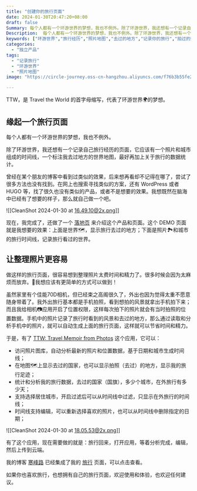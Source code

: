 ```yaml
---
title: "创建你的旅行页面"
date: 2024-01-30T20:47:20+08:00
draft: false
Summary: 每个人都有一个环游世界的梦想，我也不例外。除了环游世界，我还想有一个记录自己旅行经历的页面，它应该有一个照片和城市组成的时间线，一个标注我去过地方的世界地图，最好再加上关于旅行的数据统计。找了很久没找到合适的方案，于是，我给自己做了一个，可以自动从照片图库中生成你的旅行页面。
Description:  每个人都有一个环游世界的梦想，我也不例外。除了环游世界，我还想有一个记录自己旅行经历的页面，它应该有一个照片和城市组成的时间线，一个标注我去过地方的世界地图，最好再加上关于旅行的数据统计。找了很久没找到合适的方案，于是，我给自己做了一个，可以自动从照片图库中生成你的旅行页面。
keywords: ["环游世界","旅行经历","照片地图","去过的地方","记录你的旅行","拍过的照片","旅行"]
categories:
  - "独立产品"
tags:
  - "记录旅行"
  - "环游世界"
  - "照片地图"
image: "https://circle-journey.oss-cn-hangzhou.aliyuncs.com/f76b3b55fe29cc62deb00f224ed14af0.png"

---
```


TTW，是 Travel the World 的首字母缩写，代表了环游世界🌍的梦想。

## 缘起一个旅行页面

每个人都有一个环游世界的梦想，我也不例外。

除了环游世界，我还想有一个记录自己旅行经历的页面，它应该有一个照片和城市组成的时间线，一个标注我去过地方的世界地图，最好再加上关于旅行的数据统计。

曾经在某个朋友的博客中看到过类似的效果，后来想再看却不记得在哪了，尝试了很多方法也没有找到。在网上也搜索寻找类似的方案，还有 WordPress 或者 HUGO 等，找了很久也没有类似的产品，或者不是想要的效果。我想既然在脑海中已经有了想要的样子，那么就自己做一个吧。

![[CleanShot 2024-01-30 at 16.49.10@2x.png]]

现在，我完成了，还做了一个 [落地页](https://ttw.usistem.com/) 来介绍这个产品和页面。这个 DEMO 页面就是我想要的效果：上面是世界🗺️，显示旅行去过的地方；下面是照片🏞和城市的旅行时间线，记录旅行看过的世界。

## 让整理照片更容易

做这样的旅行页面，很容易想到整理照片太费时间和精力了。很多时候会因为太麻烦而放弃。🤔我想应该有更简单的方式可以做到！

虽然家里有个佳能70D相机，但已经束之高阁很久了，外出也因为觉得太重不愿意随身带着了。我外出旅行基本都是手机拍照，看到想拍的风景就拿出手机拍下来；而且我给相机📷应用开启了位置权限，这样每次拍下的照片就会有当时拍照的位置数据。手机中的照片记录了旅行时看到的风景和去过的地方，那么通过读取和分析手机中的照片，就可以自动生成上面的旅行页面，这样就可以节省时间和精力。

于是，有了 [TTW: Travel Memoir from Photos](https://apps.apple.com/us/app/ttw-travel-memoir-from-photos/id6473322389) 这个应用，它可以：

- 访问照片图库，自动分析最新的照片和位置数据，基于日期和城市生成时间线；
- 在地图🗺️上显示去过的国家，也可以显示拍照（去过）的地方，显示我的旅行足迹；
- 统计和分析我的旅行数据，去过的国家（国旗），多少个城市，在外旅行有多少天；
- 支持选择居住城市，开启过滤后可以从时间线中过滤，只显示在外旅行的时间线；
- 时间线支持编辑，可以重新选择喜欢的照片，也可以从时间线中删除指定的日期；

![[CleanShot 2024-01-30 at 18.05.53@2x.png]]

有了这个应用，现在需要做的就是：旅行回来，打开应用，等着分析完成，编辑，然后上传到云端。

我的博客 [寒峰路](https://hagerhu.com/) 已经集成了我的 [旅行](https://ttw.usistem.com/journey/a9603b5d43cb218d1999832e8bc7e361) 页面，可以点击查看。

如果你也喜欢旅行，也想拥有自己的旅行页面，欢迎使用和体验，也欢迎任何建议。
